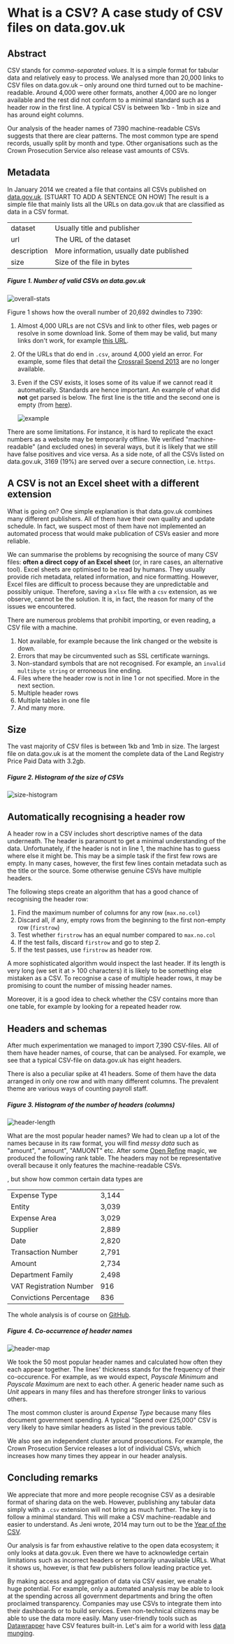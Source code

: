 # What is a CSV? A case study of CSV files on data.gov.uk


## Abstract

CSV stands for *comma-separated values*. It is a simple format for tabular data and relatively easy to process. We analysed more than 20,000 links to CSV files on data.gov.uk – only around one third turned out to be machine-readable. Around 4,000 were other formats, another 4,000 are no longer available and the rest did not conform to a minimal standard such as a header row in the first line. A typical CSV is between 1kb - 1mb in size and has around eight columns.

Our analysis of the header names of 7390 machine-readable CSVs suggests that there are clear patterns. The most common type are spend records, usually split by month and type. Other organisations such as the Crown Prosecution Service also release vast amounts of CSVs.



## Metadata

In January 2014 we created a file that contains all CSVs published on [data.gov.uk](http://data.gov.uk). [STUART TO ADD A SENTENCE ON HOW] The result is a simple file that mainly lists all the URLs on data.gov.uk that are classified as data in a CSV format. 

 
<table class="table offers table-horizontally-condensed">
  <tr>
    <td>dataset</td>
    <td>Usually title and publisher</td>
  </tr>
  <tr>
    <td>url</td>
    <td>The URL of the dataset</td>
  </tr>
  <tr>
    <td>description</td>
    <td>More information, usually date published</td>
  </tr>
  <tr>
    <td>size</td>
    <td>Size of the file in bytes</td>
  </tr>
</table>

##### Figure 1. Number of valid CSVs on data.gov.uk
![overall-stats](https://raw.github.com/theodi/R-projects/master/csv-stats/graphics/overall-stats.png)

Figure 1 shows how the overall number of 20,692 dwindles to 7390:

1. Almost 4,000 URLs are not CSVs and link to other files, web pages or resolve in some download link. Some of them may be valid, but many links don't work, for example [this URL](http://www.roh.nhs.uk/EasySiteWeb/GatewayLink.aspx?alId=1763).

2. Of the URLs that do end in `.csv`, around 4,000 yield an error. For example, some files that detail the [Crossrail Spend 2013](http://www.crossrail.co.uk/assets/library/document/c/original/crossrail_payments_period_13_2012-13.csv) are no longer available. 

3. Even if the CSV exists, it loses some of its value if we cannot read it automatically. Standards are hence important. An example of what did **not** get parsed is below. The first line is the title and the second one is empty (from [here](http://www.royalwolverhamptonhospitals.nhs.uk/files/mth%206%20september%202013%20(3).csv)).

   ![example](https://raw.github.com/theodi/R-projects/master/csv-stats/graphics/miss-header-example.png)


There are some limitations. For instance, it is hard to replicate the exact numbers as a website may be temporarily offline. We verified "machine-readable" (and excluded ones) in several ways, but it is likely that we still have false positives and vice versa. As a side note, of all the CSVs listed on data.gov.uk, 3169 (19%) are served over a secure connection, i.e. `https`.


## A CSV is not an Excel sheet with a different extension

What is going on? One simple explanation is that data.gov.uk combines many different publishers. All  of them have their own quality and update schedule. In fact, we suspect most of them have not implemented an automated process that would make publication of CSVs easier and more reliable. 

We can summarise the problems by recognising the source of many CSV files: **often a direct copy of an Excel sheet** (or, in rare cases, an alternative tool). Excel sheets are optimised to be read by humans. They usually provide rich metadata, related information, and nice formatting. However, Excel files are difficult to process because they are unpredictable and possibly unique. Therefore, saving a `xlsx` file with a `csv` extension, as we observe, cannot be the solution. It is, in fact, the reason for many of the issues we encountered. 

There are numerous problems that prohibit importing, or even reading, a CSV file with a machine. 

1. Not available, for example because the link changed or the website is down.
2. Errors that may be circumvented such as SSL certificate warnings.
3. Non-standard symbols that are not recognised. For example, an `invalid multibyte string` or erroneous line ending.
4. Files where the header row is not in line 1 or not specified. More in the next section.
5. Multiple header rows
6. Multiple tables in one file
7. And many more.


## Size 

The vast majority of CSV files is between 1kb and 1mb in size. The largest file on data.gov.uk is at the moment the complete data of the Land Registry Price Paid Data with 3.2gb. 

##### Figure 2. Histogram of the size of CSVs
![size-histogram](https://raw.github.com/theodi/R-projects/master/csv-stats/graphics/histogram-size-of-csvs.png)


## Automatically recognising a header row

A header row in a CSV includes short descriptive names of the data underneath. The header is paramount to get a minimal understanding of the data. Unfortunately, if the header is not in line 1, the machine has to guess where else it might be. This may be a simple task if the first few rows are empty. In many cases, however, the first few lines contain metadata such as the title or the source. Some otherwise genuine CSVs have multiple headers.

The following steps create an algorithm that has a good chance of recognising the header row:

1. Find the maximum number of columns for any row (`max.no.col`)
1. Discard all, if any, empty rows from the beginning to the first non-empty row (`firstrow`) 
1. Test whether `firstrow` has an equal number compared to `max.no.col`
1. If the test fails, discard `firstrow` and go to step 2.
1. If the test passes, use `firstrow` as header row. 

A more sophisticated algorithm would inspect the last header. If its length is very long (we set it at > 100 characters) it is likely to be something else mistaken as a CSV. To recognise a case of multiple header rows, it may be promising to count the number of missing header names.

Moreover, it is a good idea to check whether the CSV contains more than one table, for example by looking for a repeated header row.


## Headers and schemas

After much experimentation we managed to import 7,390 CSV-files. All of them have header names, of course, that can be analysed. For example, we see that a typical CSV-file on data.gov.uk has eight headers.

There is also a peculiar spike at 41 headers. Some of them have the data arranged in only one row and with many different columns. The prevalent theme are various ways of counting payroll staff.

##### Figure 3. Histogram of the number of headers (columns)
![header-length](https://raw.github.com/theodi/R-projects/master/csv-stats/graphics/header-length-histogram.png)

What are the most popular header names? We had to clean up a lot of the names because in its raw format, you will find *messy data* such as "amount", " amount", "AMUONT" etc. After some [Open Refine](http://openrefine.org) magic, we produced the following rank table. The headers may not be representative overall because it only features the machine-readable CSVs. 

, but show how common certain data types are

<table class="table offers table-horizontally-condensed">
 <tr><td>Expense Type</td><td>3,144</td></tr>
 <tr><td>Entity</td><td>3,039</td></tr>
 <tr><td>Expense Area</td><td>3,029</td></tr>
 <tr><td>Supplier</td><td>2,889</td></tr>
 <tr><td>Date</td><td>2,820</td></tr>
 <tr><td>Transaction Number</td><td>2,791</td></tr>
 <tr><td>Amount</td><td>2,734</td></tr>
 <tr><td>Department Family</td><td>2,498</td></tr>
 <tr><td>VAT Registration Number</td><td>916</td></tr>
 <tr><td>Convictions Percentage</td><td>836</td></tr>
</table>

The whole analysis is of course on [GitHub](https://github.com/theodi/R-projects/blob/master/csv-stats/csv-meta-analysis-data-gov.R).


##### Figure 4. Co-occurrence of header names
![header-map](https://raw.github.com/theodi/R-projects/master/csv-stats/co-occurrence/top-headers-coocc.png)

We took the 50 most popular header names and calculated how often they each appear together. The lines' thickness stands for the frequency of their co-occurence. For example, as we would expect, *Payscale Minimum* and *Payscale Maximum* are next to each other. A generic header name such as *Unit* appears in many files and has therefore stronger links to various others.

The most common cluster is around *Expense Type* because many files document government spending. A typical "Spend over £25,000" CSV is very likely to have similar headers as listed in the previous table. 

We also see an independent cluster around prosecutions. For example, the Crown Prosecution Service releases a lot of individual CSVs, which increases how many times they appear in our header analysis. 

## Concluding remarks

We appreciate that more and more people recognise CSV as a desirable format of sharing data on the web. However, publishing any tabular data simply with a `.csv` extension will not bring as much further. The key is to follow a minimal standard. This will make a CSV machine-readable and easier to understand. As Jeni wrote, 2014 may turn out to be the [Year of the CSV](http://theodi.org/blog/2014-the-year-of-csv).

Our analysis is far from exhaustive relative to the open data ecosystem; it only looks at data.gov.uk. Even there we have to acknowledge certain limitations such as incorrect headers or temporarily unavailable URLs. What it shows us, however, is that few publishers follow leading practice yet. 

By making access and aggregation of data via CSV easier, we enable a huge potential. For example, only a automated analysis may be able to look at the spending across all government departments and bring the often proclaimed transparency. Companies may use CSVs to integrate them into their dashboards or to build  services. Even non-technical citizens may be able to use the data more easily. Many user-friendly tools such as [Datawrapper](http://datawrapper.de/) have CSV features built-in. Let's aim for a world with less [data munging](http://en.wikipedia.org/wiki/Data_wrangling).





 
